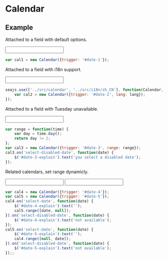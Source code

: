 # Calendar

## Example

Attached to a field with default options.

<div class="cell">
<input id="date-1" type="text" />
</div>

```javascript
var cal1 = new Calendar({trigger: '#date-1'});
```


Attached to a field with i18n support.

<div class="cell">
<input id="date-2" type="text" />
</div>

```javascript
seajs.use(['../src/calendar', '../src/i18n/zh_CN'], function(Calendar, lang) {
    var cal2 = new Calendar({trigger: '#date-2', lang: lang});
});
```

Attached to a field with Tuesday unavailable.

<div class="cell">
<input id="date-3" type="text" />
<span id="date-3-explain"></span>
</div>

```javascript
var range = function(time) {
    var day = time.day();
    return day != 2;
};
var cal3 = new Calendar({trigger: '#date-3', range: range});
cal3.on('select-disabled-date', function(date) {
    $('#date-3-explain').text('you select a disabled date');
});
```


Related calendars, set range dynamicly.

<div class="cell">
<input id="date-4" type="text" />
<span id="date-4-explain"></span>
<input id="date-5" type="text" />
<span id="date-5-explain"></span>
</div>

```javascript
var cal4 = new Calendar({trigger: '#date-4'});
var cal5 = new Calendar({trigger: '#date-5'});
cal4.on('select-date', function(date) {
    $('#date-4-explain').text('');
    cal5.range([date, null]);
}).on('select-disabled-date', function(date) {
    $('#date-4-explain').text('not available');
});
cal5.on('select-date', function(date) {
    $('#date-5-explain').text('');
    cal4.range([null, date]);
}).on('select-disabled-date', function(date) {
    $('#date-5-explain').text('not available');
});;
```
